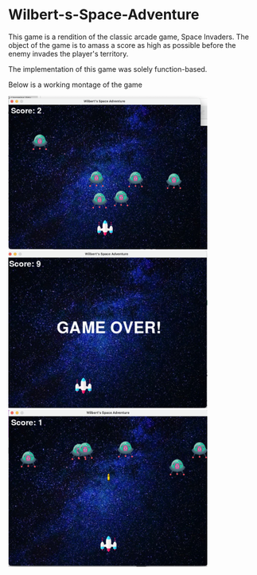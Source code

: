 # Wilbert-s-Space-Adventure

This game is a rendition of the classic arcade game, Space Invaders. The object of the game is to amass a score as high as possible before the enemy invades the player's territory.

The implementation of this game was solely function-based.

Below is a working montage of the game

<img src = "Image/move.png" width = '400'>

<img src = "Image/over.png" width = '400'>

<img src = "Image/fire.png" width = '400'>





